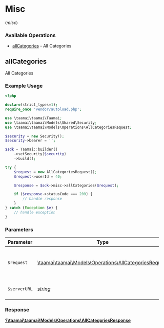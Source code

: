 # Misc
(*misc*)

### Available Operations

* [allCategories](#allcategories) - All Categories

## allCategories

All Categories

### Example Usage

```php
<?php

declare(strict_types=1);
require_once 'vendor/autoload.php';

use \taamai\taamai\Taamai;
use \taamai\taamai\Models\Shared\Security;
use \taamai\taamai\Models\Operations\AllCategoriesRequest;

$security = new Security();
$security->bearer = '';

$sdk = Taamai::builder()
    ->setSecurity($security)
    ->build();

try {
    $request = new AllCategoriesRequest();
    $request->userId = 40;

    $response = $sdk->misc->allCategories($request);

    if ($response->statusCode === 200) {
        // handle response
    }
} catch (Exception $e) {
    // handle exception
}
```

### Parameters

| Parameter                                                                                                | Type                                                                                                     | Required                                                                                                 | Description                                                                                              |
| -------------------------------------------------------------------------------------------------------- | -------------------------------------------------------------------------------------------------------- | -------------------------------------------------------------------------------------------------------- | -------------------------------------------------------------------------------------------------------- |
| `$request`                                                                                               | [\taamai\taamai\Models\Operations\AllCategoriesRequest](../../models/operations/AllCategoriesRequest.md) | :heavy_check_mark:                                                                                       | The request object to use for the request.                                                               |
| `$serverURL`                                                                                             | *string*                                                                                                 | :heavy_minus_sign:                                                                                       | An optional server URL to use.                                                                           |


### Response

**[?\taamai\taamai\Models\Operations\AllCategoriesResponse](../../models/operations/AllCategoriesResponse.md)**

